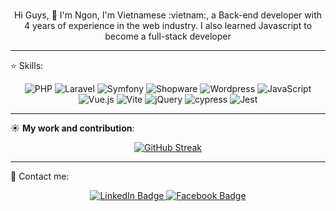### 
<div id="badges" align="center">
  Hi Guys, 👋 I'm Ngon, I'm Vietnamese :vietnam:, a Back-end developer with 4 years of experience in the web industry. I also learned Javascript to become a full-stack developer
</div>

---

:star:	Skills:

<div align="center">

![PHP](https://img.shields.io/badge/php-%23777BB4.svg?style=for-the-badge&logo=php&logoColor=white)
![Laravel](https://img.shields.io/badge/laravel-FFFFFF?style=for-the-badge&logo=laravel)
![Symfony](https://img.shields.io/badge/symfony-000000?style=for-the-badge&logo=symfony)
![Shopware](https://img.shields.io/badge/shopware-blue?style=for-the-badge&logo=shopware&logoColor=white)
![Wordpress](https://img.shields.io/badge/wordpress-informational?style=for-the-badge&logo=wordpress&logoColor=white)
![JavaScript](https://img.shields.io/badge/javascript-%23323330.svg?style=for-the-badge&logo=javascript&logoColor=%23F7DF1E)
![Vue.js](https://img.shields.io/badge/vuejs-%2335495e.svg?style=for-the-badge&logo=vuedotjs&logoColor=%234FC08D)
![Vite](https://img.shields.io/badge/vite-%23646CFF.svg?style=for-the-badge&logo=vite&logoColor=white)
![jQuery](https://img.shields.io/badge/jquery-%230769AD.svg?style=for-the-badge&logo=jquery&logoColor=white)
![cypress](https://img.shields.io/badge/-cypress-%23E5E5E5?style=for-the-badge&logo=cypress&logoColor=058a5e)
![Jest](https://img.shields.io/badge/-jest-%23C21325?style=for-the-badge&logo=jest&logoColor=white)
 </div>

---

:sunny: **My work and contribution**:

<div align="center">
  
[![GitHub Streak](http://github-readme-streak-stats.herokuapp.com?user=nguyenngon95&theme=dark&background=000000)](https://git.io/streak-stats)
  
</div>

---

:wave: Contact me:

<div align="center">
  <a href="https://www.linkedin.com/in/ng%C3%B4n-nguy%E1%BB%85n-693aa5216/" target="_blank">
    <img src="https://img.shields.io/badge/LinkedIn-blue?style=for-the-badge&logo=linkedin&logoColor=white" alt="LinkedIn Badge"/>
  </a>
  <a href="https://www.facebook.com/ngonnguyenqn/" target="_blank">
    <img src="https://img.shields.io/badge/facebook-blue?style=for-the-badge&logo=linkedin&logoColor=white" alt="Facebook Badge"/>
  </a>
</div>





<!--
**nguyenngon95/nguyenngon95** is a ✨ _special_ ✨ repository because its `README.md` (this file) appears on your GitHub profile.

Here are some ideas to get you started:

- 🔭 I’m currently working on ...
- 🌱 I’m currently learning ...
- 👯 I’m looking to collaborate on ...
- 🤔 I’m looking for help with ...
- 💬 Ask me about ...
- 📫 How to reach me: ...
- 😄 Pronouns: ...
- ⚡ Fun fact: ...
-->
